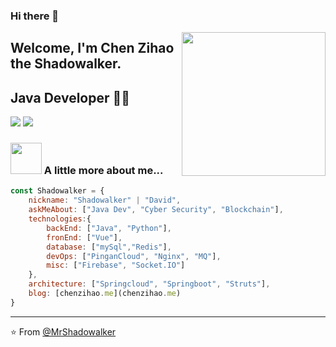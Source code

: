 ### Hi there 👋

<!--
**MrShadowalker/MrShadowalker** is a ✨ _special_ ✨ repository because its `README.md` (this file) appears on your GitHub profile.

Here are some ideas to get you started:

- 🔭 I’m currently working on ...
- 🌱 I’m currently learning ...
- 👯 I’m looking to collaborate on ...
- 🤔 I’m looking for help with ...
- 💬 Ask me about ...
- 📫 How to reach me: ...
- 😄 Pronouns: ...
- ⚡ Fun fact: ...
-->


<img align='right' src="https://media.giphy.com/media/M9gbBd9nbDrOTu1Mqx/giphy.gif" width="230">

## Welcome, I'm Chen Zihao the Shadowalker. 
## Java Developer 👨‍💻

[![](https://img.shields.io/badge/LinkedIn-ashrafkm-blue)](https://www.linkedin.com/in/shadowalker/)
[![](https://img.shields.io/badge/Gmail-ashrafkm010%40gmail.com-red)](mailto:mr.shadowalker@foxmail.com)


### <img src="https://media.giphy.com/media/VgCDAzcKvsR6OM0uWg/giphy.gif" width="50"> A little more about me...  

```javascript
const Shadowalker = {
    nickname: "Shadowalker" | "David",
    askMeAbout: ["Java Dev", "Cyber Security", "Blockchain"],
    technologies:{
        backEnd: ["Java", "Python"],
        fronEnd: ["Vue"],
        database: ["mySql","Redis"],
        devOps: ["PinganCloud", "Nginx", "MQ"],
        misc: ["Firebase", "Socket.IO"]
    },
    architecture: ["Springcloud", "Springboot", "Struts"],
    blog: [chenzihao.me](chenzihao.me)
}
```

---
⭐️ From [@MrShadowalker](https://github.com/MrShadowalker)

